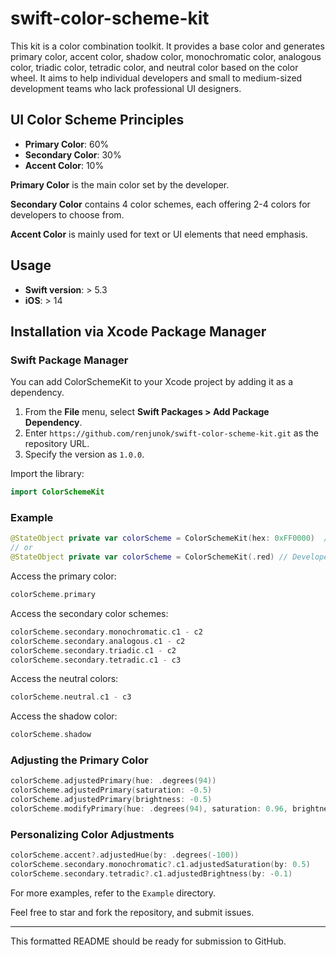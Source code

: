 # swift-color-scheme-kit

This kit is a color combination toolkit.
It provides a base color and generates primary color, accent color, shadow color, monochromatic color, analogous color, triadic color, tetradic color, and neutral color based on the color wheel.
It aims to help individual developers and small to medium-sized development teams who lack professional UI designers.

## UI Color Scheme Principles

- **Primary Color**: 60%
- **Secondary Color**: 30%
- **Accent Color**: 10%

**Primary Color** is the main color set by the developer.

**Secondary Color** contains 4 color schemes, each offering 2-4 colors for developers to choose from.

**Accent Color** is mainly used for text or UI elements that need emphasis.

## Usage

- **Swift version**: > 5.3
- **iOS**: > 14

## Installation via Xcode Package Manager
### Swift Package Manager

You can add ColorSchemeKit to your Xcode project by adding it as a dependency.

1. From the **File** menu, select **Swift Packages > Add Package Dependency**.
2. Enter `https://github.com/renjunok/swift-color-scheme-kit.git` as the repository URL.
3. Specify the version as `1.0.0`.


Import the library:

```swift
import ColorSchemeKit
```

### Example

```swift
@StateObject private var colorScheme = ColorSchemeKit(hex: 0xFF0000)  // Developer-specified color
// or
@StateObject private var colorScheme = ColorSchemeKit(.red) // Developer-specified color
```

Access the primary color:

```swift
colorScheme.primary
```

Access the secondary color schemes:

```swift
colorScheme.secondary.monochromatic.c1 - c2
colorScheme.secondary.analogous.c1 - c2
colorScheme.secondary.triadic.c1 - c2
colorScheme.secondary.tetradic.c1 - c3
```

Access the neutral colors:

```swift
colorScheme.neutral.c1 - c3
```

Access the shadow color:

```swift
colorScheme.shadow
```

### Adjusting the Primary Color

```swift
colorScheme.adjustedPrimary(hue: .degrees(94))
colorScheme.adjustedPrimary(saturation: -0.5)
colorScheme.adjustedPrimary(brightness: -0.5)
colorScheme.modifyPrimary(hue: .degrees(94), saturation: 0.96, brightness: 0.74)
```

### Personalizing Color Adjustments

```swift
colorScheme.accent?.adjustedHue(by: .degrees(-100))
colorScheme.secondary.monochromatic?.c1.adjustedSaturation(by: 0.5)
colorScheme.secondary.tetradic?.c1.adjustedBrightness(by: -0.1)
```

For more examples, refer to the `Example` directory.

Feel free to star and fork the repository, and submit issues.

---

This formatted README should be ready for submission to GitHub.
